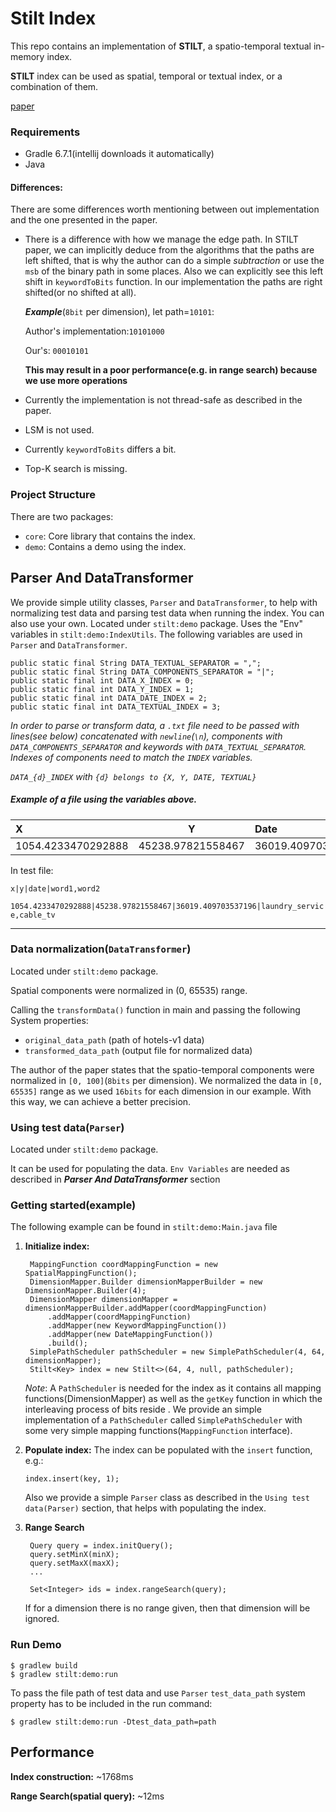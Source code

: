 # Stilt Index
This repo contains an implementation of **STILT**, a spatio-temporal textual in-memory index.

**STILT** index can be used as spatial, temporal or textual index, or a combination of them.

[paper](https://www.cs.unb.ca/~sray/papers/stilt_ssdbm2020.pdf)

### Requirements
- Gradle 6.7.1(intellij downloads it automatically)
- Java

#### Differences:
There are some differences worth mentioning between out implementation and the one presented in the paper.

- There is a difference with how we manage the edge path. In STILT paper, we can implicitly deduce from the algorithms that the paths are left shifted,
 that is why the author can do a simple *subtraction* or use the `msb` of the binary path in some places. Also we can explicitly see this left shift in `keywordToBits` function.
In our implementation the paths are right shifted(or no shifted at all).

   ***Example***(`8bit` per dimension), let path=`10101`:
    
    Author's implementation:`10101000`
    
    Our's: `00010101`
    
    **This may result in a poor performance(e.g. in range search) because we use more operations**

- Currently the implementation is not thread-safe as described in the paper.
- LSM is not used.
- Currently `keywordToBits` differs a bit.
- Top-K search is missing.

### Project Structure
There are two packages:
- `core`: Core library that contains the index.
- `demo`: Contains a demo using the index.

## Parser And DataTransformer
We provide simple utility classes, `Parser` and `DataTransformer`, to help with normalizing test data and parsing test data when running the index. 
You can also use your own.
Located under `stilt:demo` package. Uses the "Env" variables in `stilt:demo:IndexUtils`.
The following variables are used in `Parser` and `DataTransformer`.

    public static final String DATA_TEXTUAL_SEPARATOR = ",";
    public static final String DATA_COMPONENTS_SEPARATOR = "|";
    public static final int DATA_X_INDEX = 0;
    public static final int DATA_Y_INDEX = 1;
    public static final int DATA_DATE_INDEX = 2;
    public static final int DATA_TEXTUAL_INDEX = 3;

*In order to parse or transform data, a `.txt` file need to be passed with lines(see below) concatenated with `newline`(`\n`),
components with `DATA_COMPONENTS_SEPARATOR` and keywords with `DATA_TEXTUAL_SEPARATOR`. Indexes of components need to match the `INDEX` variables.*

*`DATA_{d}_INDEX` with `{d} belongs to {X, Y, DATE, TEXTUAL}`*


##### Example of a file using the variables above.

| X        | Y           | Date  | Keywords |
| :------- |:------:| :-------- |:---------------------:|
| 1054.4233470292888| 45238.97821558467 | 36019.409703537196 |    laundry_service,cable_tv |

In test file:

`x|y|date|word1,word2`

`1054.4233470292888|45238.97821558467|36019.409703537196|laundry_service,cable_tv`


---

 ### Data normalization(`DataTransformer`)
 Located under `stilt:demo` package.
 
 Spatial components were normalized in (0, 65535) range.
 
 Calling the `transformData()` function in main and passing the following System properties:
 
- `original_data_path` (path of hotels-v1 data)
- `transformed_data_path` (output file for normalized data)

The author of the paper states that the spatio-temporal components were normalized in `[0, 100]`(`8bits` per dimension). 
We normalized the data in `[0, 65535]` range as we used `16bits` for each dimension in our example. With this way, we can achieve a better precision.
 
 
### Using test data(`Parser`)
  Located under `stilt:demo` package. 
  
  It can be used for populating the data. `Env Variables` are needed as described in ***Parser And DataTransformer*** section


### Getting started(example)
The following example can be found in `stilt:demo:Main.java` file
1. **Initialize index:**

	    MappingFunction coordMappingFunction = new SpatialMappingFunction();  
		DimensionMapper.Builder dimensionMapperBuilder = new DimensionMapper.Builder(4);  
		DimensionMapper dimensionMapper = dimensionMapperBuilder.addMapper(coordMappingFunction)  
	        .addMapper(coordMappingFunction)  
	        .addMapper(new KeywordMappingFunction())  
	        .addMapper(new DateMappingFunction())  
	        .build();  
		SimplePathScheduler pathScheduler = new SimplePathScheduler(4, 64, dimensionMapper);
		Stilt<Key> index = new Stilt<>(64, 4, null, pathScheduler);
    
    *Note*:
    A `PathScheduler` is needed for the index as it contains all mapping functions(DimensionMapper) as well as the `getKey` function in which the interleaving process of bits reside . We provide an simple implementation of a `PathScheduler` called `SimplePathScheduler` with some very simple mapping functions(`MappingFunction` interface).
2. **Populate index:**
	The index can be populated with the `insert` function, e.g.:
	
	`index.insert(key, 1);`
	 
	 Also we provide a simple `Parser` class as described in the `Using test data(Parser)` section, that helps with populating the index.
3. **Range Search**

	    Query query = index.initQuery();  
	    query.setMinX(minX);  
	    query.setMaxX(maxX);  
	    ...
	      
	    Set<Integer> ids = index.rangeSearch(query);
	
	If for a dimension there is no range given, then that dimension will be ignored.
	

### Run Demo

    $ gradlew build
    $ gradlew stilt:demo:run

 To pass the file path of test data and use `Parser` `test_data_path` system property has to be included in the run command:
 
 `$ gradlew stilt:demo:run -Dtest_data_path=path`

## Performance

**Index construction:** ~1768ms

**Range Search(spatial query):** ~12ms